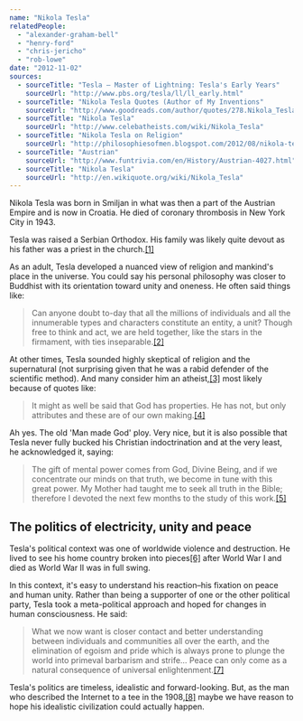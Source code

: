 ```yaml
---
name: "Nikola Tesla"
relatedPeople:
  - "alexander-graham-bell"
  - "henry-ford"
  - "chris-jericho"
  - "rob-lowe"
date: "2012-11-02"
sources:
  - sourceTitle: "Tesla – Master of Lightning: Tesla's Early Years"
    sourceUrl: "http://www.pbs.org/tesla/ll/ll_early.html"
  - sourceTitle: "Nikola Tesla Quotes (Author of My Inventions"
    sourceUrl: "http://www.goodreads.com/author/quotes/278.Nikola_Tesla"
  - sourceTitle: "Nikola Tesla"
    sourceUrl: "http://www.celebatheists.com/wiki/Nikola_Tesla"
  - sourceTitle: "Nikola Tesla on Religion"
    sourceUrl: "http://philosophiesofmen.blogspot.com/2012/08/nikola-tesla-on-religion.html"
  - sourceTitle: "Austrian"
    sourceUrl: "http://www.funtrivia.com/en/History/Austrian-4027.html"
  - sourceTitle: "Nikola Tesla"
    sourceUrl: "http://en.wikiquote.org/wiki/Nikola_Tesla"
---
```


Nikola Tesla was born in Smiljan in what was then a part of the Austrian Empire and is now in Croatia. He died of coronary thrombosis in New York City in 1943.

Tesla was raised a Serbian Orthodox. His family was likely quite devout as his father was a priest in the church.<a class="source-citation" href="#http://www.pbs.org/tesla/ll/ll_early.html" title="Tesla – Master of Lightning: Tesla&apos;s Early Years">[1]</a>

As an adult, Tesla developed a nuanced view of religion and mankind's place in the universe. You could say his personal philosophy was closer to Buddhist with its orientation toward unity and oneness. He often said things like:

>Can anyone doubt to-day that all the millions of individuals and all the innumerable types and characters constitute an entity, a unit? Though free to think and act, we are held together, like the stars in the firmament, with ties inseparable.<a class="source-citation" href="#http://www.goodreads.com/author/quotes/278.Nikola_Tesla" title="Nikola Tesla Quotes (Author of My Inventions">[2]</a>

At other times, Tesla sounded highly skeptical of religion and the supernatural (not surprising given that he was a rabid defender of the scientific method). And many consider him an atheist,<a class="source-citation" href="#http://www.celebatheists.com/wiki/Nikola_Tesla" title="Nikola Tesla">[3]</a> most likely because of quotes like:

>It might as well be said that God has properties. He has not, but only attributes and these are of our own making.<a class="source-citation" href="#http://www.celebatheists.com/wiki/Nikola_Tesla" title="Nikola Tesla">[4]</a>

Ah yes. The old 'Man made God' ploy. Very nice, but it is also possible that Tesla never fully bucked his Christian indoctrination and at the very least, he acknowledged it, saying:

>The gift of mental power comes from God, Divine Being, and if we concentrate our minds on that truth, we become in tune with this great power. My Mother had taught me to seek all truth in the Bible; therefore I devoted the next few months to the study of this work.<a class="source-citation" href="#http://philosophiesofmen.blogspot.com/2012/08/nikola-tesla-on-religion.html" title="Nikola Tesla on Religion">[5]</a>

## 

## The politics of electricity, unity and peace

Tesla's political context was one of worldwide violence and destruction. He lived to see his home country broken into pieces<a class="source-citation" href="#http://www.funtrivia.com/en/History/Austrian-4027.html" title="Austrian">[6]</a> after World War I and died as World War II was in full swing.

In this context, it's easy to understand his reaction–his fixation on peace and human unity. Rather than being a supporter of one or the other political party, Tesla took a meta-political approach and hoped for changes in human consciousness. He said:

>What we now want is closer contact and better understanding between individuals and communities all over the earth, and the elimination of egoism and pride which is always prone to plunge the world into primeval barbarism and strife… Peace can only come as a natural consequence of universal enlightenment.<a class="source-citation" href="#http://www.goodreads.com/author/quotes/278.Nikola_Tesla" title="Nikola Tesla Quotes (Author of My Inventions">[7]</a>

Tesla's politics are timeless, idealistic and forward-looking. But, as the man who described the Internet to a tee in the 1908,<a class="source-citation" href="#http://en.wikiquote.org/wiki/Nikola_Tesla" title="Nikola Tesla">[8]</a> maybe we have reason to hope his idealistic civilization could actually happen.